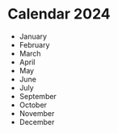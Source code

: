 # Calendar 2024


- January
- February
- March
- April
- May
- June
- July
- September
- October
- November
- December

  

